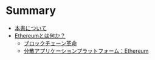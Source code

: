 # Summary

* [本書について](README.md)
* [Ethereumとは何か？](what_is_ethereum/README.md)
   * [ブロックチェーン革命](what_is_ethereum/blockchain_rev.md)
   * [分散アプリケーションプラットフォーム：Ethereum](what_is_ethereum/ethereum_as_dapp_platform.md)

